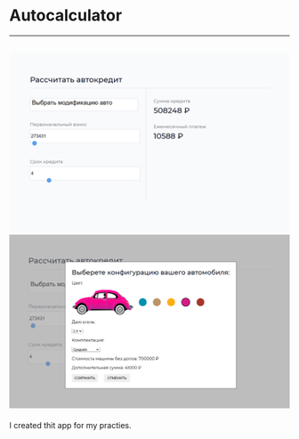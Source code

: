 # Autocalculator
---
![img1](images/git1.png)
![img2](images/git2.png)
---
I created thit app for my practies.
